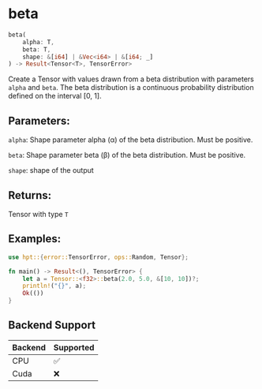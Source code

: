 # beta
```rust
beta(
    alpha: T,
    beta: T,
    shape: &[i64] | &Vec<i64> | &[i64; _]
) -> Result<Tensor<T>, TensorError>
```
Create a Tensor with values drawn from a beta distribution with parameters `alpha` and `beta`. The beta distribution is a continuous probability distribution defined on the interval [0, 1].
## Parameters:
`alpha`: Shape parameter alpha (α) of the beta distribution. Must be positive.

`beta`: Shape parameter beta (β) of the beta distribution. Must be positive.

`shape`: shape of the output
## Returns:
Tensor with type `T`
## Examples:
```rust
use hpt::{error::TensorError, ops::Random, Tensor};

fn main() -> Result<(), TensorError> {
    let a = Tensor::<f32>::beta(2.0, 5.0, &[10, 10])?;
    println!("{}", a);
    Ok(())
}
```
## Backend Support
| Backend | Supported |
|---------|-----------|
| CPU     | ✅         |
| Cuda    | ❌        |